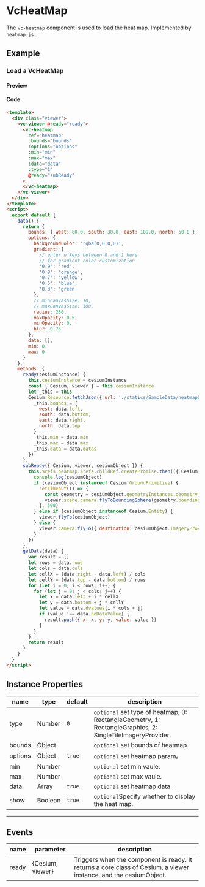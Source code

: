 # VcHeatMap

The `vc-heatmap` component is used to load the heat map. Implemented by `heatmap.js`.

## Example

### Load a VcHeatMap

#### Preview

<doc-preview>
  <template>
    <div class="viewer">
      <vc-viewer @ready="ready">
        <vc-heatmap
          ref="heatmap"
          :bounds="bounds"
          :options="options"
          :min="min"
          :max="max"
          :data="data"
          :type="1"
          @ready="subReady"
        >
        </vc-heatmap>
      </vc-viewer>
    </div>
  </template>
  <script>
    export default {
      data() {
        return {
          bounds: { west: 80.0, south: 30.0, east: 109.0, north: 50.0 },
          options: {
            backgroundColor: 'rgba(0,0,0,0)',
            gradient: {
              // enter n keys between 0 and 1 here
              // for gradient color customization
              '0.9': 'red',
              '0.8': 'orange',
              '0.7': 'yellow',
              '0.5': 'blue',
              '0.3': 'green'
            },
            // minCanvasSize: 10,
            // maxCanvasSize: 100,
            radius: 250,
            maxOpacity: 0.5,
            minOpacity: 0,
            blur: 0.75
          },
          data: [],
          min: 0,
          max: 0
        }
      },
      methods: {
        ready(cesiumInstance) {
          this.cesiumInstance = cesiumInstance
          const { Cesium, viewer } = this.cesiumInstance
          let _this = this
          Cesium.Resource.fetchJson({ url: './statics/SampleData/heatmapData/19042808_t.json' }).then((data) => {
            _this.bounds = {
              west: data.left,
              south: data.bottom,
              east: data.right,
              north: data.top
            }
            _this.min = data.min
            _this.max = data.max
            _this.data = data.datas
          })
        },
        subReady({ Cesium, viewer, cesiumObject }) {
          this.$refs.heatmap.$refs.childRef.createPromise.then(({ Cesium, viewer, cesiumObject }) => {
            console.log(cesiumObject)
            if (cesiumObject instanceof Cesium.GroundPrimitive) {
              setTimeout(() => {
                const geometry = cesiumObject.geometryInstances.geometry.constructor.createGeometry(cesiumObject.geometryInstances.geometry)
                viewer.scene.camera.flyToBoundingSphere(geometry.boundingSphere)
              }, 500)
            } else if (cesiumObject instanceof Cesium.Entity) {
              viewer.flyTo(cesiumObject)
            } else {
              viewer.camera.flyTo({ destination: cesiumObject.imageryProvider.rectangle })
            }
          })
        },
        getData(data) {
          var result = []
          let rows = data.rows
          let cols = data.cols
          let cellX = (data.right - data.left) / cols
          let cellY = (data.top - data.bottom) / rows
          for (let i = 0; i < rows; i++) {
            for (let j = 0; j < cols; j++) {
              let x = data.left + i * cellX
              let y = data.bottom + j * cellY
              let value = data.dvalues[i * cols + j]
              if (value !== data.noDataValue) {
                result.push({ x: x, y: y, value: value })
              }
            }
          }
          return result
        }
      }
    }
  </script>
</doc-preview>

#### Code

```html
<template>
  <div class="viewer">
    <vc-viewer @ready="ready">
      <vc-heatmap
        ref="heatmap"
        :bounds="bounds"
        :options="options"
        :min="min"
        :max="max"
        :data="data"
        :type="1"
        @ready="subReady"
      >
      </vc-heatmap>
    </vc-viewer>
  </div>
</template>
<script>
  export default {
    data() {
      return {
        bounds: { west: 80.0, south: 30.0, east: 109.0, north: 50.0 },
        options: {
          backgroundColor: 'rgba(0,0,0,0)',
          gradient: {
            // enter n keys between 0 and 1 here
            // for gradient color customization
            '0.9': 'red',
            '0.8': 'orange',
            '0.7': 'yellow',
            '0.5': 'blue',
            '0.3': 'green'
          },
          // minCanvasSize: 10,
          // maxCanvasSize: 100,
          radius: 250,
          maxOpacity: 0.5,
          minOpacity: 0,
          blur: 0.75
        },
        data: [],
        min: 0,
        max: 0
      }
    },
    methods: {
      ready(cesiumInstance) {
        this.cesiumInstance = cesiumInstance
        const { Cesium, viewer } = this.cesiumInstance
        let _this = this
        Cesium.Resource.fetchJson({ url: './statics/SampleData/heatmapData/19042808_t.json' }).then((data) => {
          _this.bounds = {
            west: data.left,
            south: data.bottom,
            east: data.right,
            north: data.top
          }
          _this.min = data.min
          _this.max = data.max
          _this.data = data.datas
        })
      },
      subReady({ Cesium, viewer, cesiumObject }) {
        this.$refs.heatmap.$refs.childRef.createPromise.then(({ Cesium, viewer, cesiumObject }) => {
          console.log(cesiumObject)
          if (cesiumObject instanceof Cesium.GroundPrimitive) {
            setTimeout(() => {
              const geometry = cesiumObject.geometryInstances.geometry.constructor.createGeometry(cesiumObject.geometryInstances.geometry)
              viewer.scene.camera.flyToBoundingSphere(geometry.boundingSphere)
            }, 500)
          } else if (cesiumObject instanceof Cesium.Entity) {
            viewer.flyTo(cesiumObject)
          } else {
            viewer.camera.flyTo({ destination: cesiumObject.imageryProvider.rectangle })
          }
        })
      },
      getData(data) {
        var result = []
        let rows = data.rows
        let cols = data.cols
        let cellX = (data.right - data.left) / cols
        let cellY = (data.top - data.bottom) / rows
        for (let i = 0; i < rows; i++) {
          for (let j = 0; j < cols; j++) {
            let x = data.left + i * cellX
            let y = data.bottom + j * cellY
            let value = data.dvalues[i * cols + j]
            if (value !== data.noDataValue) {
              result.push({ x: x, y: y, value: value })
            }
          }
        }
        return result
      }
    }
  }
</script>
```

## Instance Properties

| name    | type    | default | description                                                                                               |
| ------- | ------- | ------- | --------------------------------------------------------------------------------------------------------- |
| type    | Number  | `0`     | `optional` set type of heatmap, 0: RectangleGeometry, 1: RectangleGraphics, 2: SingleTileImageryProvider. |
| bounds  | Object  |         | `optional` set bounds of heatmap.                                                                         |
| options | Object  | `true`  | `optional` set heatmap param。                                                                            |
| min     | Number  |         | `optional` set min vaule.                                                                                 |
| max     | Number  |         | `optional` set max vaule.                                                                                 |
| data    | Array   | `true`  | `optional` set heatmap data.                                                                              |
| show    | Boolean | `true`  | `optional`Specify whether to display the heat map.                                                        |

---

## Events

| name  | parameter        | description                                                                                                       |
| ----- | ---------------- | ----------------------------------------------------------------------------------------------------------------- |
| ready | {Cesium, viewer} | Triggers when the component is ready. It returns a core class of Cesium, a viewer instance, and the cesiumObject. |
